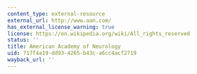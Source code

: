 ```yaml
---
content_type: external-resource
external_url: http://www.aan.com/
has_external_license_warning: true
license: https://en.wikipedia.org/wiki/All_rights_reserved
status: ''
title: American Academy of Neurology
uid: 717f4a19-dd93-4265-b43c-a6cc4acf2719
wayback_url: ''
---
```

